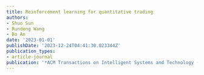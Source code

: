 ```yaml
---
title: Reinforcement learning for quantitative trading
authors:
- Shuo Sun
- Rundong Wang
- Bo An
date: '2023-01-01'
publishDate: '2023-12-24T04:41:30.023344Z'
publication_types:
- article-journal
publication: '*ACM Transactions on Intelligent Systems and Technology (ACM TIST)*'
---
```

